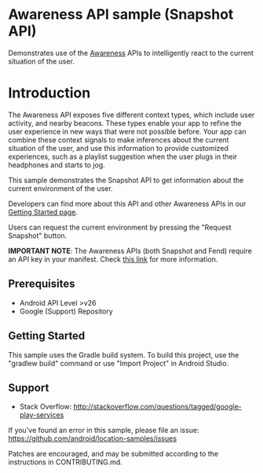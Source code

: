 Awareness API sample (Snapshot API)
====================================================

Demonstrates use of the [Awareness][1] APIs to intelligently react to the current situation of the
user.

Introduction
============

The Awareness API exposes five different context types, which include user activity, and nearby
beacons. These types enable your app to refine the user experience in new ways that were not
possible before. Your app can combine these context signals to make inferences about the current
situation of the user, and use this information to provide customized experiences, such as a
playlist suggestion when the user plugs in their headphones and starts to jog.

This sample demonstrates the Snapshot API to get information about the current environment of the
user.

Developers can find more about this API and other Awareness APIs in our [Getting Started page][2].

Users can request the current environment by pressing the "Request Snapshot" button.

**IMPORTANT NOTE**: The Awareness APIs (both Snapshot and Fend) require an API key in your manifest.
Check [this link][3] for more information.

[1]: https://developers.google.com/android/reference/com/google/android/gms/awareness/Awareness#getSnapshotClient(android.app.Activity)
[2]: https://developers.google.com/awareness/overview
[3]: https://developers.google.com/awareness/android-api/get-a-key

Prerequisites
--------------

- Android API Level >v26
- Google (Support) Repository

Getting Started
---------------

This sample uses the Gradle build system. To build this project, use the "gradlew build" command or
use "Import Project" in Android Studio.

Support
-------

- Stack Overflow: http://stackoverflow.com/questions/tagged/google-play-services

If you've found an error in this sample, please file an issue:
https://github.com/android/location-samples/issues

Patches are encouraged, and may be submitted according to the instructions in
CONTRIBUTING.md.